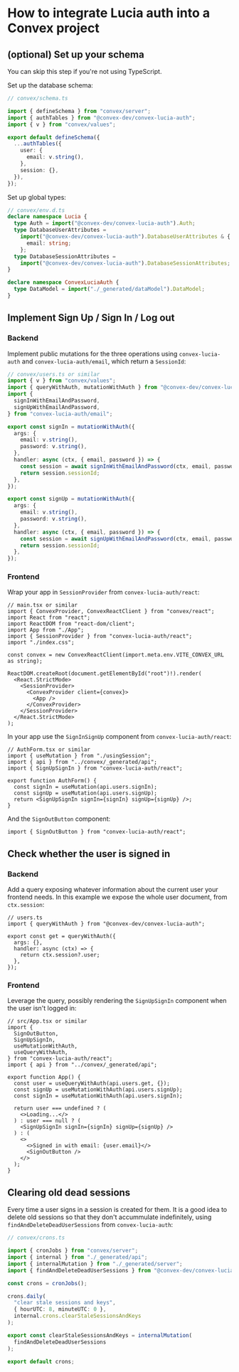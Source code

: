 # How to integrate Lucia auth into a Convex project

## (optional) Set up your schema

You can skip this step if you're not using TypeScript.

Set up the database schema:

```ts
// convex/schema.ts

import { defineSchema } from "convex/server";
import { authTables } from "@convex-dev/convex-lucia-auth";
import { v } from "convex/values";

export default defineSchema({
  ...authTables({
    user: {
      email: v.string(),
    },
    session: {},
  }),
});
```

Set up global types:

```ts
// convex/env.d.ts
declare namespace Lucia {
  type Auth = import("@convex-dev/convex-lucia-auth").Auth;
  type DatabaseUserAttributes =
    import("@convex-dev/convex-lucia-auth").DatabaseUserAttributes & {
      email: string;
    };
  type DatabaseSessionAttributes =
    import("@convex-dev/convex-lucia-auth").DatabaseSessionAttributes;
}

declare namespace ConvexLuciaAuth {
  type DataModel = import("./_generated/dataModel").DataModel;
}
```

## Implement Sign Up / Sign In / Log out

### Backend

Implement public mutations for the three operations using `convex-lucia-auth` and `convex-lucia-auth/email`, which return a `SessionId`:

```ts
// convex/users.ts or similar
import { v } from "convex/values";
import { queryWithAuth, mutationWithAuth } from "@convex-dev/convex-lucia-auth";
import {
  signInWithEmailAndPassword,
  signUpWithEmailAndPassword,
} from "convex-lucia-auth/email";

export const signIn = mutationWithAuth({
  args: {
    email: v.string(),
    password: v.string(),
  },
  handler: async (ctx, { email, password }) => {
    const session = await signInWithEmailAndPassword(ctx, email, password);
    return session.sessionId;
  },
});

export const signUp = mutationWithAuth({
  args: {
    email: v.string(),
    password: v.string(),
  },
  handler: async (ctx, { email, password }) => {
    const session = await signUpWithEmailAndPassword(ctx, email, password);
    return session.sessionId;
  },
});
```

### Frontend

Wrap your app in `SessionProvider` from `convex-lucia-auth/react`:

```tsx
// main.tsx or similar
import { ConvexProvider, ConvexReactClient } from "convex/react";
import React from "react";
import ReactDOM from "react-dom/client";
import App from "./App";
import { SessionProvider } from "convex-lucia-auth/react";
import "./index.css";

const convex = new ConvexReactClient(import.meta.env.VITE_CONVEX_URL as string);

ReactDOM.createRoot(document.getElementById("root")!).render(
  <React.StrictMode>
    <SessionProvider>
      <ConvexProvider client={convex}>
        <App />
      </ConvexProvider>
    </SessionProvider>
  </React.StrictMode>
);
```

In your app use the `SignInSignUp` component from `convex-lucia-auth/react`:

```tsx
// AuthForm.tsx or similar
import { useMutation } from "./usingSession";
import { api } from "../convex/_generated/api";
import { SignUpSignIn } from "convex-lucia-auth/react";

export function AuthForm() {
  const signIn = useMutation(api.users.signIn);
  const signUp = useMutation(api.users.signUp);
  return <SignUpSignIn signIn={signIn} signUp={signUp} />;
}
```

And the `SignOutButton` component:

```tsx
import { SignOutButton } from "convex-lucia-auth/react";
```

## Check whether the user is signed in

### Backend

Add a query exposing whatever information about the current user your frontend needs. In this example we expose the whole user document, from `ctx.session`:

```tsx
// users.ts
import { queryWithAuth } from "@convex-dev/convex-lucia-auth";

export const get = queryWithAuth({
  args: {},
  handler: async (ctx) => {
    return ctx.session?.user;
  },
});
```

### Frontend

Leverage the query, possibly rendering the `SignUpSignIn` component when the user isn't logged in:

```tsx
// src/App.tsx or similar
import {
  SignOutButton,
  SignUpSignIn,
  useMutationWithAuth,
  useQueryWithAuth,
} from "convex-lucia-auth/react";
import { api } from "../convex/_generated/api";

export function App() {
  const user = useQueryWithAuth(api.users.get, {});
  const signUp = useMutationWithAuth(api.users.signUp);
  const signIn = useMutationWithAuth(api.users.signIn);

  return user === undefined ? (
    <>Loading...</>
  ) : user === null ? (
    <SignUpSignIn signIn={signIn} signUp={signUp} />
  ) : (
    <>
      <>Signed in with email: {user.email}</>
      <SignOutButton />
    </>
  );
}
```

## Clearing old dead sessions

Every time a user signs in a session is created for them. It is a good idea to delete old sessions so that they don't accummulate indefinitely, using `findAndDeleteDeadUserSessions` from `convex-lucia-auth`:

```ts
// convex/crons.ts

import { cronJobs } from "convex/server";
import { internal } from "./_generated/api";
import { internalMutation } from "./_generated/server";
import { findAndDeleteDeadUserSessions } from "@convex-dev/convex-lucia-auth";

const crons = cronJobs();

crons.daily(
  "clear stale sessions and keys",
  { hourUTC: 8, minuteUTC: 0 },
  internal.crons.clearStaleSessionsAndKeys
);

export const clearStaleSessionsAndKeys = internalMutation(
  findAndDeleteDeadUserSessions
);

export default crons;
```
